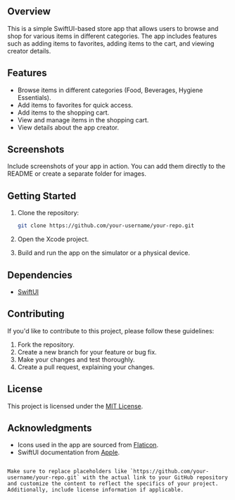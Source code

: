 ## Overview

This is a simple SwiftUI-based store app that allows users to browse and shop for various items in different categories. The app includes features such as adding items to favorites, adding items to the cart, and viewing creator details.

## Features

- Browse items in different categories (Food, Beverages, Hygiene Essentials).
- Add items to favorites for quick access.
- Add items to the shopping cart.
- View and manage items in the shopping cart.
- View details about the app creator.

## Screenshots

Include screenshots of your app in action. You can add them directly to the README or create a separate folder for images.

## Getting Started

1. Clone the repository:

   ```bash
   git clone https://github.com/your-username/your-repo.git
   ```

2. Open the Xcode project.

3. Build and run the app on the simulator or a physical device.

## Dependencies

- [SwiftUI](https://developer.apple.com/xcode/swiftui/)

## Contributing

If you'd like to contribute to this project, please follow these guidelines:

1. Fork the repository.
2. Create a new branch for your feature or bug fix.
3. Make your changes and test thoroughly.
4. Create a pull request, explaining your changes.

## License

This project is licensed under the [MIT License](LICENSE.md).

## Acknowledgments

- Icons used in the app are sourced from [Flaticon](https://www.flaticon.com/).
- SwiftUI documentation from [Apple](https://developer.apple.com/xcode/swiftui/).

```

Make sure to replace placeholders like `https://github.com/your-username/your-repo.git` with the actual link to your GitHub repository and customize the content to reflect the specifics of your project. Additionally, include license information if applicable.
